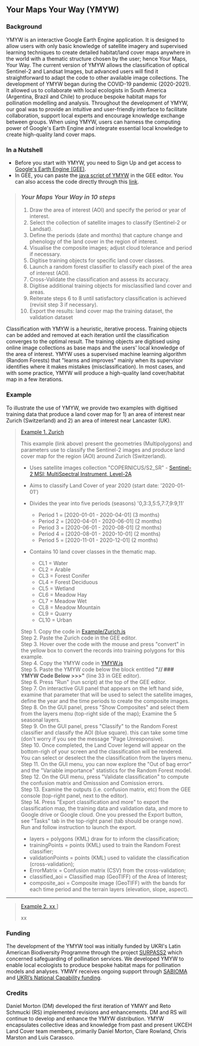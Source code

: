 ## Your Maps Your Way (YMYW)

### Background

YMYW is an interactive Google Earth Engine application. It is designed to allow users with only basic knowledge of satellite imagery and supervised learning techniques to create detailed habitat/land cover maps anywhere in the world with a thematic structure chosen by the user; hence Your Maps, Your Way. The current version of YMYW allows the classification of optical Sentinel-2 and Landsat Images, but advanced users will find it straightforward to adapt the code to other available image collections. The development of YMYW began during the COVID-19 pandemic (2020-2021). It allowed us to collaborate with local ecologists in South America (Argentina, Brazil and Chile) to produce bespoke habitat maps for pollination modelling and analysis. Throughout the development of YMYW, our goal was to provide an intuitive and user-friendly interface to facilitate collaboration, support local experts and encourage knowledge exchange between groups. When using YMYW, users can harness the computing power of Google's Earth Engine and integrate essential local knowledge to create high-quality land cover maps.  

### In a Nutshell
- Before you start with YMYW, you need to Sign Up and get access to [Google's Earth Engine (GEE)](https://earthengine.google.com/). 
- In GEE, you can paste the [java script of YMYW](https://github.com/NERC-CEH/YMYW/blob/main/YMYW.js) in the GEE editor. You can also access the code directly through this [link](xx).

> ### *Your Maps Your Way in 10 steps* 
> 1. Draw the area of interest (AOI) and specify the period or year of interest.
> 2. Select the collection of satellite images to classify (Sentinel-2 or Landsat).
> 3. Define the periods (date and months) that capture change and phenology of the land cover in the region of interest.
> 4. Visualise the composite images; adjust cloud tolerance and period if necessary.
> 5. Digitise training objects for specific land cover classes.
> 6. Launch a random forest classifier to classify each pixel of the area of interest (AOI).
> 7. Cross-Validate the classification and assess its accuracy.
> 8. Digitise additional training objects for misclassified land cover and areas.
> 9. Reiterate steps 6 to 8 until satisfactory classification is achieved (revisit step 3 if necessary).  
> 10. Export the results: land cover map the training dataset, the validation dataset

Classification with YMYW is a heuristic, iterative process. Training objects can be added and removed at each iteration until the classification converges to the optimal result. The training objects are digitised using online image collections as base maps and the users' local knowledge of the area of interest. YMYW uses a supervised machine learning algorithm (Random Forests) that "learns and improves" mainly when its supervisor identifies where it makes mistakes (misclassification). In most cases, and with some practice, YMYW will produce a high-quality land cover/habitat map in a few iterations.

### Example
To illustrate the use of YMYW, we provide two examples with digitised training data that produce a land cover map for 1) an area of interest near Zurich (Switzerland) and 2) an area of interest near Lancaster (UK).

> [Example 1. Zurich](https://github.com/NERC-CEH/YMYW/blob/main/Examples/Zurich.js)
>
> This example (link above) present the geometries (Multipolygons) and parameters use to classify the Sentinel-2 images and produce land cover map for the region (AOI) around Zurich (Switzerland). 
>
> - Uses satellite images collection "COPERNICUS/S2_SR" - [Sentinel-2 MSI: MultiSpectral Instrument, Level-2A](https://developers.google.com/earth-engine/datasets/catalog/COPERNICUS_S2_SR#:~:text=Sentinel%2D2%20is%20a%20wide,data%20are%20downloaded%20from%20scihub.)
> 
> - Aims to classify Land Cover of year 2020 (start date: '2020-01-01')
> 
> - Divides the year into five periods (seasons) '0,3:3,5:5,7:7,9:9,11'
>   - Period 1 = [2020-01-01 - 2020-04-01] (3 months)
>   - Period 2 = [2020-04-01 - 2020-06-01] (2 months)
>   - Period 3 = [2020-06-01 - 2020-08-01] (2 months)
>   - Period 4 = [2020-08-01 - 2020-10-01] (2 months)
>   - Period 5 = [2020-11-01 - 2020-12-01] (2 months)
>    
> - Contains 10 land cover classes in the thematic map.
>   - CL1 = Water
>   - CL2 = Arable
>   - CL3 = Forest Conifer
>   - CL4 = Forest Deciduous
>   - CL5 = Wetland
>   - CL6 = Meadow Hay
>   - CL7 = Meadow Wet
>   - CL8 = Meadow Mountain
>   - CL9 = Quarry
>   - CL10 = Urban
>
> Step 1. Copy the code in [Example/Zurich.js](https://github.com/NERC-CEH/YMYW/blob/main/Examples/Zurich.js)  
> Step 2. Paste the Zurich code in the GEE editor.  
> Step 3. Hover over the code with the mouse and press "convert" in the yellow box to convert the records into training polygons for this example.  
> Step 4. Copy the YMYW code in [YMYW.js](https://github.com/NERC-CEH/YMYW/blob/main/YMYW.js)   
> Step 5. Paste the YMYW code below the block entitled **"// ### YMYW Code Below >>>"** (line 33 in GEE editor).   
> Step 6. Press "Run" (run script) at the top of the GEE editor.   
> Step 7. On interactive GUI panel that appears on the left hand side, examine that parameter that will be used to select the satellite images, define the year and the time periods to create the composite images.   
> Step 8. On the GUI panel, press "Show Composites" and select them from the layers menu (top-right side of the map); Examine the 5 seasonal layers.   
> Step 9. On the GUI panel, press "Classify" to the Random Forest classifier and classify the AOI (blue square). this can take some time (don't worry if you see the message "Page Unresponsive).     
> Step 10. Once completed, the Land Cover legend will appear on the bottom-righ of your screen and the classification will be rendered. You can select or deselect the the classification from the layers menu.   
> Step 11. On the GUI menu, you can now explore the "Out of bag error" and the "Variable importance" statistics for the Random Forest model.   
> Step 12. On the GUI menu, press "Validate classification" to compute the confusion matrix and Omisssion and Comission errors.   
> Step 13. Examine the outputs (i.e. confusion matrix, etc) from the GEE console (top-right panel, next to the editor).   
> Step 14. Press "Export classification and more" to export the classification map, the training data and validation data, and more to Google drive or Google cloud. One you pressed the Export button, see "Tasks" tab in the top-right panel (tab should be orange now). Run and follow instruction to launch the export.   
>   - layers = polygons (KML) draw for to inform the classification;
>   - trainingPoints = points (KML) used to train the Random Forest classifier;
>   - validationPoints = points (KML) used to validate the classification (cross-validation);
>   - ErrorMatrix = Confusion matrix (CSV) from the cross-validation;
>   - classified_aoi = Classified map (GeoTIFF) of the Area of Interest;
>   - composite_aoi = Composite image (GeoTIFF) with the bands for each time period and the terrain layers (elevation, slope, aspect).
> 
---

> [Example 2. xx ](https://github.com/NERC-CEH/YMYW/blob/main/Examples/xx.js)]
>
> xx

### Funding
The development of the YMYW tool was initially funded by UKRI's Latin American Biodiversity Programme through the project [SURPASS2](https://bee-surpass.org/about/) which concerned safeguarding of pollination services. We developed YMYW to enable local ecologists to produce bespoke habitat maps for pollination models and analyses. YMWY receives ongoing support through [SABIOMA](https://sabioma.org) and [UKRI’s National Capability funding](https://www.ukri.org/councils/nerc/guidance-for-applicants/types-of-funding-we-offer/national-capability-funding/).

### Credits
Daniel Morton (DM) developed the first iteration of YMWY and Reto Schmucki (RS) implemented revisions and enhancements. DM and RS will continue to develop and enhance the YMYW distribution. YMYW encapsulates collective ideas and knowledge from past and present UKCEH Land Cover team members, primarily Daniel Morton, Clare Rowland, Chris Marston and Luis Carassco.


